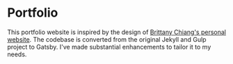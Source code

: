 # Portfolio

This portfolio website is inspired by the design of [Brittany Chiang's personal website](https://github.com/bchiang7/bchiang7.github.io). The codebase is converted from the original Jekyll and Gulp project to Gatsby. I've made substantial enhancements to tailor it to my needs.
